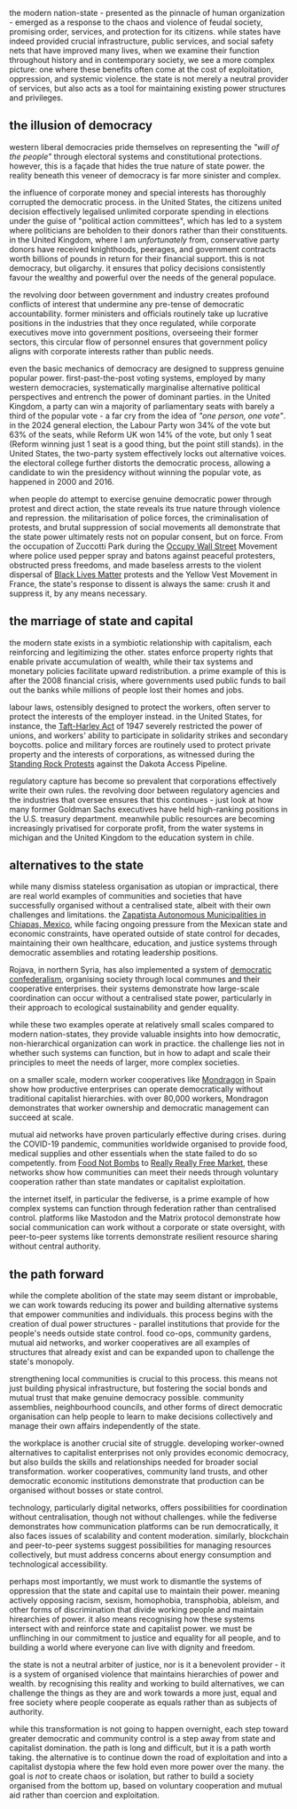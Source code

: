 the modern nation-state - presented as the pinnacle of human organization - emerged as a response to the chaos and
violence of feudal society, promising order, services, and protection for its citizens. while states have indeed
provided crucial infrastructure, public services, and social safety nets that have improved many lives, when we examine
their function throughout history and in contemporary society, we see a more complex picture: one where these benefits
often come at the cost of exploitation, oppression, and systemic violence. the state is not merely a neutral provider
of services, but also acts as a tool for maintaining existing power structures and privileges.

## the illusion of democracy

western liberal democracies pride themselves on representing the _"will of the people"_ through electoral systems and
constitutional protections. however, this is a façade that hides the true nature of state power. the reality beneath
this veneer of democracy is far more sinister and complex.

the influence of corporate money and special interests has thoroughly corrupted the democratic process. in the United
States, the citizens united decision effectively legalised unlimited corporate spending in elections under the guise of
"political action committees", which has led to a system where politicians are beholden to their donors rather than
their constituents. in the United Kingdom, where I am _unfortunately_ from, conservative party donors have received
knighthoods, peerages, and government contracts worth billions of pounds in return for their financial support. this is
not democracy, but oligarchy. it ensures that policy decisions consistently favour the wealthy and powerful over the
needs of the general populace.

the revolving door between government and industry creates profound conflicts of interest that undermine any pre-tense
of democratic accountability. former ministers and officials routinely take up lucrative positions in the industries
that they once regulated, while corporate executives move into government positions, overseeing their former sectors,
this circular flow of personnel ensures that government policy aligns with corporate interests rather than public needs.

even the basic mechanics of democracy are designed to suppress genuine popular power. first-past-the-post voting
systems, employed by many western democracies, systematically marginalise alternative political perspectives and
entrench the power of dominant parties. in the United Kingdom, a party can win a majority of parliamentary seats with
barely a third of the popular vote - a far cry from the idea of _"one person, one vote"_. in the 2024 general election,
the Labour Party won 34% of the vote but 63% of the seats, while Reform UK won 14% of the vote, but only 1 seat (Reform
winning just 1 seat is a good thing, but the point still stands). in the United States, the two-party system effectively
locks out alternative voices. the electoral college further distorts the democratic process, allowing a candidate to win
the presidency without winning the popular vote, as happened in 2000 and 2016.

when people do attempt to exercise genuine democratic power through protest and direct action, the state reveals its
true nature through violence and repression. the militarisation of police forces, the criminalisation of protests, and
brutal suppression of social movements all demonstrate that the state power ultimately rests not on popular consent,
but on force. From the occupation of Zuccotti Park during the [Occupy Wall Street] Movement where police used pepper
spray and batons against peaceful protesters, obstructed press freedoms, and made baseless arrests to the violent
dispersal of [Black Lives Matter] protests and the Yellow Vest Movement in France, the state's response to dissent is
always the same: crush it and suppress it, by any means necessary.

[Black Lives Matter]: https://en.wikipedia.org/wiki/Black_Lives_Matter
[Occupy Wall Street]: https://en.wikipedia.org/wiki/Occupy_Wall_Street

## the marriage of state and capital

the modern state exists in a symbiotic relationship with capitalism, each reinforcing and legitimizing the other. states
enforce property rights that enable private accumulation of wealth, while their tax systems and monetary policies
facilitate upward redistribution. a prime example of this is after the 2008 financial crisis, where governments used
public funds to bail out the banks while millions of people lost their homes and jobs.

labour laws, ostensibly designed to protect the workers, often server to protect the interests of the employer instead.
in the United States, for instance, the [Taft-Harley Act] of 1947 severely restricted the power of unions, and workers'
ability to participate in solidarity strikes and secondary boycotts. police and military forces are routinely used to
protect private property and the interests of corporations, as witnessed during the [Standing Rock Protests] against the
Dakota Access Pipeline.

[Standing Rock Protests]: https://en.wikipedia.org/wiki/Dakota_Access_Pipeline_protests
[Taft-Harley Act]: https://en.wikipedia.org/wiki/Taft%E2%80%93Hartley_Act

regulatory capture has become so prevalent that corporations effectively write their own rules. the revolving door
between regulatory agencies and the industries that oversee ensures that this continues - just look at how many former
Goldman Sachs executives have held high-ranking positions in the U.S. treasury department. meanwhile public resources
are becoming increasingly privatised for corporate profit, from the water systems in michigan and the United Kingdom to
the education system in chile.

## alternatives to the state

while many dismiss stateless organisation as utopian or impractical, there are real world examples of communities and
societies that have successfully organised without a centralised state, albeit with their own challenges and
limitations. the [Zapatista Autonomous Municipalities in Chiapas, Mexico], while facing ongoing pressure from the
Mexican state and economic constraints, have operated outside of state control for decades, maintaining their own
healthcare, education, and justice systems through democratic assemblies and rotating leadership positions.

[Zapatista Autonomous Municipalities in Chiapas, Mexico]: https://en.wikipedia.org/wiki/Chiapas

Rojava, in northern Syria, has also implemented a system of [democratic confederalism], organising society through local
communes and their cooperative enterprises. their systems demonstrate how large-scale coordination can occur without a
centralised state power, particularly in their approach to ecological sustainability and gender equality.

[democratic confederalism]: https://en.wikipedia.org/wiki/Democratic_confederalism

while these two examples operate at relatively small scales compared to modern nation-states, they provide valuable
insights into how democratic, non-hierarchical organization can work in practice. the challenge lies not in whether
such systems can function, but in how to adapt and scale their principles to meet the needs of larger, more complex
societies.

on a smaller scale, modern worker cooperatives like [Mondragon] in Spain show how productive enterprises can operate
democratically without traditional capitalist hierarchies. with over 80,000 workers, Mondragon demonstrates that worker
ownership and democratic management can succeed at scale.

[Mondragon]: https://en.wikipedia.org/wiki/Mondragon_Corporation

mutual aid networks have proven particularly effective during crises. during the COVID-19 pandemic, communities
worldwide organised to provide food, medical supplies and other essentials when the state failed to do so competently.
from [Food Not Bombs] to [Really Really Free Market], these networks show how communities can meet their needs through
voluntary cooperation rather than state mandates or capitalist exploitation.

[Food Not Bombs]: https://en.wikipedia.org/wiki/Food_Not_Bombs
[Really Really Free Market]: https://en.wikipedia.org/wiki/Really_Really_Free_Market

the internet itself, in particular the fediverse, is a prime example of how complex systems can function through
federation rather than centralised control. platforms like Mastodon and the Matrix protocol demonstrate how social
communication can work without a corporate or state oversight, with peer-to-peer systems like torrents demonstrate
resilient resource sharing without central authority.

## the path forward

while the complete abolition of the state may seem distant or improbable, we can work towards reducing its power and
building alternative systems that empower communities and individuals. this process begins with the creation of dual
power structures - parallel institutions that provide for the people's needs outside state control. food co-ops,
community gardens, mutual aid networks, and worker cooperatives are all examples of structures that already exist and
can be expanded upon to challenge the state's monopoly.

strengthening local communities is crucial to this process. this means not just building physical infrastructure, but
fostering the social bonds and mutual trust that make genuine democracy possible. community assemblies, neighbourhood
councils, and other forms of direct democratic organisation can help people to learn to make decisions collectively and
manage their own affairs independently of the state.

the workplace is another crucial site of struggle. developing worker-owned alternatives to capitalist enterprises not
only provides economic democracy, but also builds the skills and relationships needed for broader social transformation.
worker cooperatives, community land trusts, and other democratic economic institutions demonstrate that production can
be organised without bosses or state control.

technology, particularly digital networks, offers possibilities for coordination without centralisation, though not
without challenges. while the fediverse demonstrates how communication platforms can be run democratically, it also
faces issues of scalability and content moderation. similarly, blockchain and peer-to-peer systems suggest
possibilities for managing resources collectively, but must address concerns about energy consumption and technological
accessibility.

perhaps most importantly, we must work to dismantle the systems of oppression that the state and capital use to maintain
their power. meaning actively opposing racism, sexism, homophobia, transphobia, ableism, and other forms of
discrimination that divide working people and maintain hirearchies of power. it also means recognising how these systems
intersect with and reinforce state and capitalist power. we must be unflinching in our commitment to justice and
equality for all people, and to building a world where everyone can live with dignity and freedom.

the state is not a neutral arbiter of justice, nor is it a benevolent provider - it is a system of organised violence
that maintains hierarchies of power and wealth. by recognising this reality and working to build alternatives, we can
challenge the things as they are and work towards a more just, equal and free society where people cooperate as equals rather
than as subjects of authority.

while this transformation is not going to happen overnight, each step toward greater democratic and community control
is a step away from state and capitalist domination. the path is long and difficult, but it is a path worth taking.
the alternative is to continue down the road of exploitation and into a capitalist dystopia where the few hold even more
power over the many. the goal is _not_ to create chaos or isolation, but rather to build a society organised from the
bottom up, based on voluntary cooperation and mutual aid rather than coercion and exploitation.
